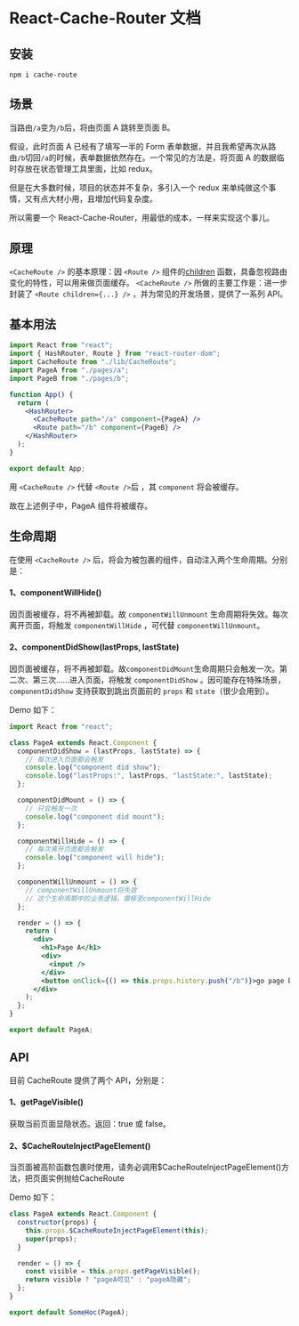 # React-Cache-Router 文档

## 安装
`npm i cache-route`

## 场景

当路由`/a`变为`/b`后，将由页面 A 跳转至页面 B。

假设，此时页面 A 已经有了填写一半的 Form 表单数据，并且我希望再次从路由`/b`切回`/a`的时候，表单数据依然存在。一个常见的方法是，将页面 A 的数据临时存放在状态管理工具里面，比如 redux。

但是在大多数时候，项目的状态并不复杂，多引入一个 redux 来单纯做这个事情，又有点大材小用，且增加代码复杂度。

所以需要一个 React-Cache-Router，用最低的成本，一样来实现这个事儿。

## 原理

`<CacheRoute />` 的基本原理：因 `<Route />` 组件的[children](https://reacttraining.com/react-router/web/api/Route/children-func) 函数，具备忽视路由变化的特性，可以用来做页面缓存。 `<CacheRoute />` 所做的主要工作是：进一步封装了 `<Route children={...} />` ，并为常见的开发场景，提供了一系列 API。

## 基本用法

```jsx
import React from "react";
import { HashRouter, Route } from "react-router-dom";
import CacheRoute from "./lib/CacheRoute";
import PageA from "./pages/a";
import PageB from "./pages/b";

function App() {
  return (
    <HashRouter>
      <CacheRoute path="/a" component={PageA} />
      <Route path="/b" component={PageB} />
    </HashRouter>
  );
}

export default App;
```

用 `<CacheRoute />` 代替 `<Route />`后 ，其 `component` 将会被缓存。

故在上述例子中，PageA 组件将被缓存。

## 生命周期

在使用 `<CacheRoute />` 后，将会为被包裹的组件，自动注入两个生命周期。分别是：

#### 1、componentWillHide()

因页面被缓存，将不再被卸载。故 `componentWillUnmount` 生命周期将失效。每次离开页面，将触发 `componentWillHide` ，可代替 `componentWillUnmount`。

#### 2、componentDidShow(lastProps, lastState)

因页面被缓存，将不再被卸载。故`componentDidMount`生命周期只会触发一次。第二次、第三次……进入页面，将触发 `componentDidShow` 。因可能存在特殊场景，`componentDidShow` 支持获取到跳出页面前的 `props` 和 `state`（很少会用到）。

Demo 如下：

```jsx
import React from "react";

class PageA extends React.Component {
  componentDidShow = (lastProps, lastState) => {
    // 每次进入页面都会触发
    console.log("component did show");
    console.log("lastProps:", lastProps, "lastState:", lastState);
  };

  componentDidMount = () => {
    // 只会触发一次
    console.log("component did mount");
  };

  componentWillHide = () => {
    // 每次离开页面都会触发
    console.log("component will hide");
  };

  componentWillUnmount = () => {
    // componentWillUnmount将失效
    // 这个生命周期中的业务逻辑，需移至componentWillHide
  };

  render = () => {
    return (
      <div>
        <h1>Page A</h1>
        <div>
          <input />
        </div>
        <button onClick={() => this.props.history.push("/b")}>go page b</button>
      </div>
    );
  };
}

export default PageA;
```

## API

目前 CacheRoute 提供了两个 API，分别是：

#### 1、getPageVisible()

获取当前页面显隐状态。返回：true 或 false。

#### 2、\$CacheRouteInjectPageElement()

当页面被高阶函数包裹时使用，请务必调用\$CacheRouteInjectPageElement()方法，把页面实例抛给CacheRoute

Demo 如下：

```jsx
class PageA extends React.Component {
  constructor(props) {
    this.props.$CacheRouteInjectPageElement(this);
    super(props);
  }

  render = () => {
    const visible = this.props.getPageVisible();
    return visible ? "pageA可见" : "pageA隐藏";
  };
}

export default SomeHoc(PageA);
```
